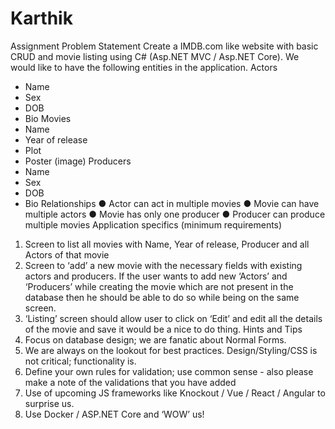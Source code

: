# Karthik
Assignment
Problem Statement
Create a IMDB.com like website with basic CRUD and movie listing using C# (Asp.NET MVC / Asp.NET
Core). We would like to have the following entities in the application.
Actors
- Name
- Sex
- DOB
- Bio
Movies
- Name
- Year of release
- Plot
- Poster (image)
Producers
- Name
- Sex
- DOB
- Bio
Relationships
● Actor can act in multiple movies
● Movie can have multiple actors
● Movie has only one producer
● Producer can produce multiple movies
Application specifics (minimum requirements)
1. Screen to list all movies with Name, Year of release, Producer and all Actors of that movie
2. Screen to ‘add’ a new movie with the necessary fields with existing actors and producers. If the user
wants to add new ‘Actors’ and ‘Producers’ while creating the movie which are not present in the
database then he should be able to do so while being on the same screen.
3. ‘Listing’ screen should allow user to click on ‘Edit’ and edit all the details of the movie and save it
would be a nice to do thing.
Hints and Tips
1. Focus on database design; we are fanatic about Normal Forms.
2. We are always on the lookout for best practices. Design/Styling/CSS is not critical; functionality is.
3. Define your own rules for validation; use common sense - also please make a note of the validations
that you have added
4. Use of upcoming JS frameworks like Knockout / Vue / React / Angular to surprise us.
5. Use Docker / ASP.NET Core and ‘WOW’ us!
